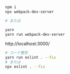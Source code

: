 ```bash
npm i
npx webpack-dev-server

# または

yarn
yarn run webpack-dev-server
```

http://localhost:3000/


```bash
# コード整形
yarn run eslint . --fix
# または
npx eslint . --fix
```
